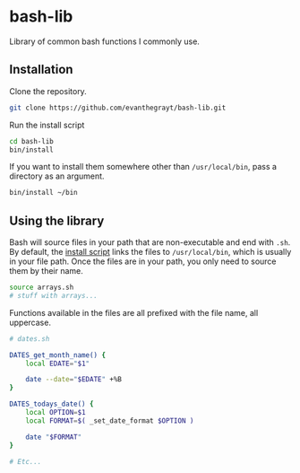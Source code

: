 # bash-lib
Library of common bash functions I commonly use.

## Installation
Clone the repository.
```sh
git clone https://github.com/evanthegrayt/bash-lib.git
```
Run the install script
```sh
cd bash-lib
bin/install
```
If you want to install them somewhere other than `/usr/local/bin`, pass a
directory as an argument.
```sh
bin/install ~/bin
```

## Using the library
Bash will source files in your path that are non-executable and end with `.sh`.
By default, the [install script](bin/install) links the files to
`/usr/local/bin`, which is usually in your file path. Once the files are in your
path, you only need to source them by their name.
```sh
source arrays.sh
# stuff with arrays...
```
Functions available in the files are all prefixed with the file name, all
uppercase.
```sh
# dates.sh

DATES_get_month_name() {
    local EDATE="$1"

    date --date="$EDATE" +%B
}

DATES_todays_date() {
    local OPTION=$1
    local FORMAT=$( _set_date_format $OPTION )

    date "$FORMAT"
}

# Etc...
```

